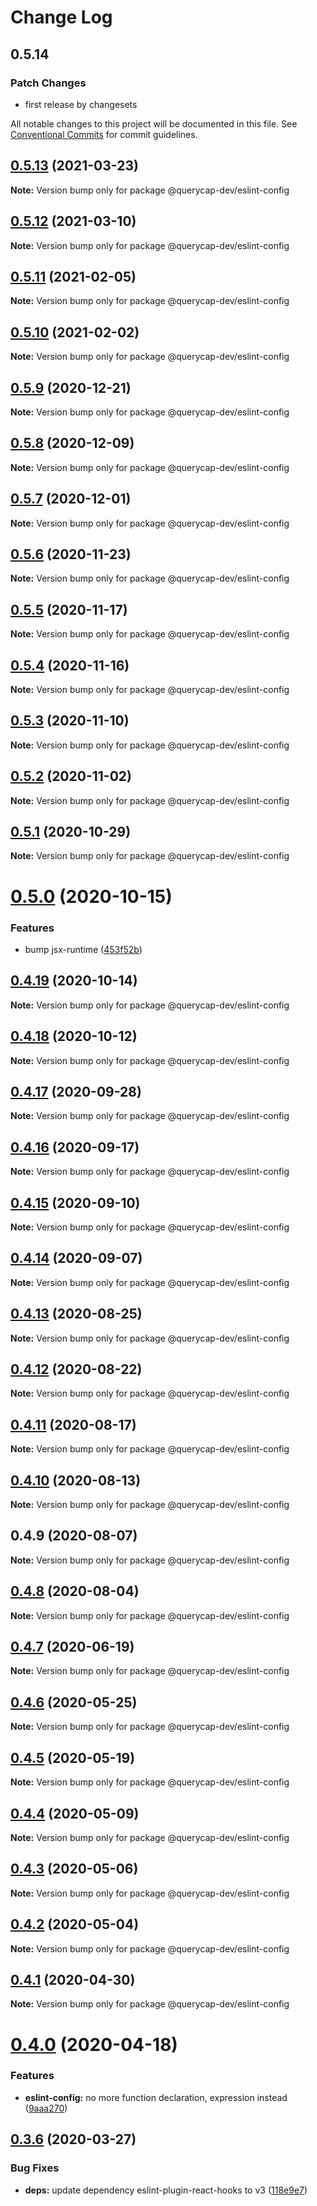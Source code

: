 # Change Log

## 0.5.14

### Patch Changes

- first release by changesets

All notable changes to this project will be documented in this file.
See [Conventional Commits](https://conventionalcommits.org) for commit guidelines.

## [0.5.13](https://github.com/querycap/webappkit/compare/@querycap-dev/eslint-config@0.5.12...@querycap-dev/eslint-config@0.5.13) (2021-03-23)

**Note:** Version bump only for package @querycap-dev/eslint-config

## [0.5.12](https://github.com/querycap/webappkit/compare/@querycap-dev/eslint-config@0.5.11...@querycap-dev/eslint-config@0.5.12) (2021-03-10)

**Note:** Version bump only for package @querycap-dev/eslint-config

## [0.5.11](https://github.com/querycap/webappkit/compare/@querycap-dev/eslint-config@0.5.10...@querycap-dev/eslint-config@0.5.11) (2021-02-05)

**Note:** Version bump only for package @querycap-dev/eslint-config

## [0.5.10](https://github.com/querycap/webappkit/compare/@querycap-dev/eslint-config@0.5.9...@querycap-dev/eslint-config@0.5.10) (2021-02-02)

**Note:** Version bump only for package @querycap-dev/eslint-config

## [0.5.9](https://github.com/querycap/webappkit/compare/@querycap-dev/eslint-config@0.5.8...@querycap-dev/eslint-config@0.5.9) (2020-12-21)

**Note:** Version bump only for package @querycap-dev/eslint-config

## [0.5.8](https://github.com/querycap/webappkit/compare/@querycap-dev/eslint-config@0.5.7...@querycap-dev/eslint-config@0.5.8) (2020-12-09)

**Note:** Version bump only for package @querycap-dev/eslint-config

## [0.5.7](https://github.com/querycap/webappkit/compare/@querycap-dev/eslint-config@0.5.6...@querycap-dev/eslint-config@0.5.7) (2020-12-01)

**Note:** Version bump only for package @querycap-dev/eslint-config

## [0.5.6](https://github.com/querycap/webappkit/compare/@querycap-dev/eslint-config@0.5.5...@querycap-dev/eslint-config@0.5.6) (2020-11-23)

**Note:** Version bump only for package @querycap-dev/eslint-config

## [0.5.5](https://github.com/querycap/webappkit/compare/@querycap-dev/eslint-config@0.5.4...@querycap-dev/eslint-config@0.5.5) (2020-11-17)

**Note:** Version bump only for package @querycap-dev/eslint-config

## [0.5.4](https://github.com/querycap/webappkit/compare/@querycap-dev/eslint-config@0.5.3...@querycap-dev/eslint-config@0.5.4) (2020-11-16)

**Note:** Version bump only for package @querycap-dev/eslint-config

## [0.5.3](https://github.com/querycap/webappkit/compare/@querycap-dev/eslint-config@0.5.2...@querycap-dev/eslint-config@0.5.3) (2020-11-10)

**Note:** Version bump only for package @querycap-dev/eslint-config

## [0.5.2](https://github.com/querycap/webappkit/compare/@querycap-dev/eslint-config@0.5.1...@querycap-dev/eslint-config@0.5.2) (2020-11-02)

**Note:** Version bump only for package @querycap-dev/eslint-config

## [0.5.1](https://github.com/querycap/webappkit/compare/@querycap-dev/eslint-config@0.5.0...@querycap-dev/eslint-config@0.5.1) (2020-10-29)

**Note:** Version bump only for package @querycap-dev/eslint-config

# [0.5.0](https://github.com/querycap/webappkit/compare/@querycap-dev/eslint-config@0.4.19...@querycap-dev/eslint-config@0.5.0) (2020-10-15)

### Features

- bump jsx-runtime ([453f52b](https://github.com/querycap/webappkit/commit/453f52b4a7b0e0f987de76da08c9bbb4d39802f8))

## [0.4.19](https://github.com/querycap/webappkit/compare/@querycap-dev/eslint-config@0.4.18...@querycap-dev/eslint-config@0.4.19) (2020-10-14)

**Note:** Version bump only for package @querycap-dev/eslint-config

## [0.4.18](https://github.com/querycap/webappkit/compare/@querycap-dev/eslint-config@0.4.17...@querycap-dev/eslint-config@0.4.18) (2020-10-12)

**Note:** Version bump only for package @querycap-dev/eslint-config

## [0.4.17](https://github.com/querycap/webappkit/compare/@querycap-dev/eslint-config@0.4.16...@querycap-dev/eslint-config@0.4.17) (2020-09-28)

**Note:** Version bump only for package @querycap-dev/eslint-config

## [0.4.16](https://github.com/querycap/webappkit/compare/@querycap-dev/eslint-config@0.4.15...@querycap-dev/eslint-config@0.4.16) (2020-09-17)

**Note:** Version bump only for package @querycap-dev/eslint-config

## [0.4.15](https://github.com/querycap/webappkit/compare/@querycap-dev/eslint-config@0.4.14...@querycap-dev/eslint-config@0.4.15) (2020-09-10)

**Note:** Version bump only for package @querycap-dev/eslint-config

## [0.4.14](https://github.com/querycap/webappkit/compare/@querycap-dev/eslint-config@0.4.13...@querycap-dev/eslint-config@0.4.14) (2020-09-07)

**Note:** Version bump only for package @querycap-dev/eslint-config

## [0.4.13](https://github.com/querycap/webappkit/compare/@querycap-dev/eslint-config@0.4.12...@querycap-dev/eslint-config@0.4.13) (2020-08-25)

**Note:** Version bump only for package @querycap-dev/eslint-config

## [0.4.12](https://github.com/querycap/webappkit/compare/@querycap-dev/eslint-config@0.4.11...@querycap-dev/eslint-config@0.4.12) (2020-08-22)

**Note:** Version bump only for package @querycap-dev/eslint-config

## [0.4.11](https://github.com/querycap/webappkit/compare/@querycap-dev/eslint-config@0.4.10...@querycap-dev/eslint-config@0.4.11) (2020-08-17)

**Note:** Version bump only for package @querycap-dev/eslint-config

## [0.4.10](https://github.com/querycap/webappkit/compare/@querycap-dev/eslint-config@0.4.9...@querycap-dev/eslint-config@0.4.10) (2020-08-13)

**Note:** Version bump only for package @querycap-dev/eslint-config

## 0.4.9 (2020-08-07)

**Note:** Version bump only for package @querycap-dev/eslint-config

## [0.4.8](https://github.com/querycap/devkit/compare/@querycap-dev/eslint-config@0.4.7...@querycap-dev/eslint-config@0.4.8) (2020-08-04)

**Note:** Version bump only for package @querycap-dev/eslint-config

## [0.4.7](https://github.com/querycap/devkit/compare/@querycap-dev/eslint-config@0.4.6...@querycap-dev/eslint-config@0.4.7) (2020-06-19)

**Note:** Version bump only for package @querycap-dev/eslint-config

## [0.4.6](https://github.com/querycap/devkit/compare/@querycap-dev/eslint-config@0.4.5...@querycap-dev/eslint-config@0.4.6) (2020-05-25)

**Note:** Version bump only for package @querycap-dev/eslint-config

## [0.4.5](https://github.com/querycap/devkit/compare/@querycap-dev/eslint-config@0.4.4...@querycap-dev/eslint-config@0.4.5) (2020-05-19)

**Note:** Version bump only for package @querycap-dev/eslint-config

## [0.4.4](https://github.com/querycap/devkit/compare/@querycap-dev/eslint-config@0.4.3...@querycap-dev/eslint-config@0.4.4) (2020-05-09)

**Note:** Version bump only for package @querycap-dev/eslint-config

## [0.4.3](https://github.com/querycap/devkit/compare/@querycap-dev/eslint-config@0.4.2...@querycap-dev/eslint-config@0.4.3) (2020-05-06)

**Note:** Version bump only for package @querycap-dev/eslint-config

## [0.4.2](https://github.com/querycap/devkit/compare/@querycap-dev/eslint-config@0.4.1...@querycap-dev/eslint-config@0.4.2) (2020-05-04)

**Note:** Version bump only for package @querycap-dev/eslint-config

## [0.4.1](https://github.com/querycap/devkit/compare/@querycap-dev/eslint-config@0.4.0...@querycap-dev/eslint-config@0.4.1) (2020-04-30)

**Note:** Version bump only for package @querycap-dev/eslint-config

# [0.4.0](https://github.com/querycap/devkit/compare/@querycap-dev/eslint-config@0.3.6...@querycap-dev/eslint-config@0.4.0) (2020-04-18)

### Features

- **eslint-config:** no more function declaration, expression instead ([9aaa270](https://github.com/querycap/devkit/commit/9aaa270e312e81deee5523efb78730197f7f2ca5))

## [0.3.6](https://github.com/querycap/devkit/compare/@querycap-dev/eslint-config@0.3.5...@querycap-dev/eslint-config@0.3.6) (2020-03-27)

### Bug Fixes

- **deps:** update dependency eslint-plugin-react-hooks to v3 ([118e9e7](https://github.com/querycap/devkit/commit/118e9e7b01164c05f3b835e0f65e251e393ac2be))
